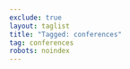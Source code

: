 ```yaml
---
exclude: true
layout: taglist
title: "Tagged: conferences"
tag: conferences
robots: noindex
---
```

